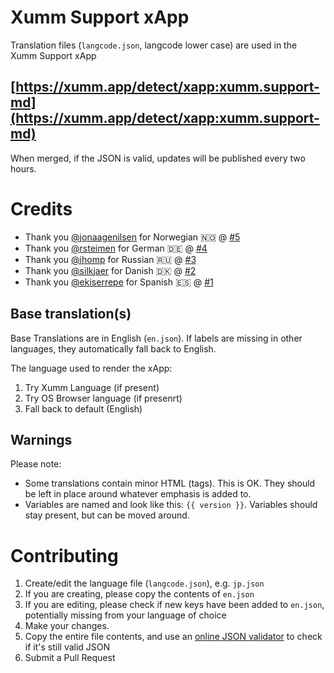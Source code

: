 # Xumm Support xApp

Translation files (`langcode.json`, langcode lower case) are used in the Xumm Support xApp

## [https://xumm.app/detect/xapp:xumm.support-md](https://xumm.app/detect/xapp:xumm.support-md)

When merged, if the JSON is valid, updates will be published every two hours.

# Credits

- Thank you [@jonaagenilsen](https://github.com/jonaagenilsen) for Norwegian 🇳🇴 @ [#5](https://github.com/XRPL-Labs/Misc-Translations/pull/5)
- Thank you [@rsteimen](https://github.com/rsteimen) for German 🇩🇪 @ [#4](https://github.com/XRPL-Labs/Misc-Translations/pull/4)
- Thank you [@ihomp](https://github.com/ihomp) for Russian 🇷🇺 @ [#3](https://github.com/XRPL-Labs/Misc-Translations/pull/3)
- Thank you [@silkjaer](https://github.com/silkjaer) for Danish 🇩🇰 @ [#2](https://github.com/XRPL-Labs/Misc-Translations/pull/2)
- Thank you [@ekiserrepe](https://github.com/Ekiserrepe) for Spanish 🇪🇸 @ [#1](https://github.com/XRPL-Labs/Misc-Translations/pull/1)

## Base translation(s)

Base Translations are in English (`en.json`). If labels are missing in other languages, they automatically fall back to English.

The language used to render the xApp:

1. Try Xumm Language (if present)
2. Try OS Browser language (if presenrt)
3. Fall back to default (English)

## Warnings

Please note:

- Some translations contain minor HTML (tags). This is OK. They should be left in place around whatever emphasis is added to.
- Variables are named and look like this: `{{ version }}`. Variables should stay present, but can be moved around.

# Contributing

1. Create/edit the language file (`langcode.json`), e.g. `jp.json`
2. If you are creating, please copy the contents of `en.json`
3. If you are editing, please check if new keys have been added to `en.json`, potentially missing from your language of choice
4. Make your changes.
5. Copy the entire file contents, and use an [online JSON validator](https://jsonlint.com/) to check if it's still valid JSON
6. Submit a Pull Request
